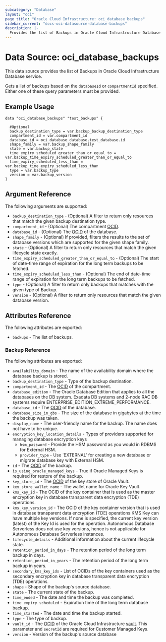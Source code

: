 ```yaml
---
subcategory: "Database"
layout: "oci"
page_title: "Oracle Cloud Infrastructure: oci_database_backups"
sidebar_current: "docs-oci-datasource-database-backups"
description: |-
  Provides the list of Backups in Oracle Cloud Infrastructure Database service
---
```


# Data Source: oci_database_backups
This data source provides the list of Backups in Oracle Cloud Infrastructure Database service.

Gets a list of backups based on the `databaseId` or `compartmentId` specified. Either one of these query parameters must be provided.


## Example Usage

```hcl
data "oci_database_backups" "test_backups" {

  #Optional
  backup_destination_type = var.backup_backup_destination_type
  compartment_id = var.compartment_id
  database_id = oci_database_database.test_database.id
  shape_family = var.backup_shape_family
  state = var.backup_state
  time_expiry_scheduled_greater_than_or_equal_to = var.backup_time_expiry_scheduled_greater_than_or_equal_to
  time_expiry_scheduled_less_than = var.backup_time_expiry_scheduled_less_than
  type = var.backup_type
  version = var.backup_version
}
```

## Argument Reference

The following arguments are supported:

* `backup_destination_type` - (Optional) A filter to return only resources that match the given backup destination type.
* `compartment_id` - (Optional) The compartment [OCID](https://docs.cloud.oracle.com/iaas/Content/General/Concepts/identifiers.htm).
* `database_id` - (Optional) The [OCID](https://docs.cloud.oracle.com/iaas/Content/General/Concepts/identifiers.htm) of the database.
* `shape_family` - (Optional) If provided, filters the results to the set of database versions which are supported for the given shape family.
* `state` - (Optional) A filter to return only resources that match the given lifecycle state exactly.
* `time_expiry_scheduled_greater_than_or_equal_to` - (Optional) The start of date-time range of expiration for the long term backups to be fetched.
* `time_expiry_scheduled_less_than` - (Optional) The end of date-time range of expiration for the long term backups to be fetched.
* `type` - (Optional) A filter to return only backups that matches with the given type of Backup.
* `version` - (Optional) A filter to return only resources that match the given database version.


## Attributes Reference

The following attributes are exported:

* `backups` - The list of backups.

### Backup Reference

The following attributes are exported:

* `availability_domain` - The name of the availability domain where the database backup is stored.
* `backup_destination_type` - Type of the backup destination.
* `compartment_id` - The [OCID](https://docs.cloud.oracle.com/iaas/Content/General/Concepts/identifiers.htm) of the compartment.
* `database_edition` - The Oracle Database Edition that applies to all the databases on the DB system. Exadata DB systems and 2-node RAC DB systems require ENTERPRISE_EDITION_EXTREME_PERFORMANCE. 
* `database_id` - The [OCID](https://docs.cloud.oracle.com/iaas/Content/General/Concepts/identifiers.htm) of the database.
* `database_size_in_gbs` - The size of the database in gigabytes at the time the backup was taken.
* `display_name` - The user-friendly name for the backup. The name does not have to be unique.
* `encryption_key_location_details` - Types of providers supported for managing database encryption keys
	* `hsm_password` - Provide the HSM password as you would in RDBMS for External HSM.
	* `provider_type` - Use 'EXTERNAL' for creating a new database or migrate database key with External HSM.
* `id` - The [OCID](https://docs.cloud.oracle.com/iaas/Content/General/Concepts/identifiers.htm) of the backup.
* `is_using_oracle_managed_keys` - True if Oracle Managed Keys is required for restore of the backup.
* `key_store_id` - The [OCID](https://docs.cloud.oracle.com/iaas/Content/General/Concepts/identifiers.htm) of the key store of Oracle Vault.
* `key_store_wallet_name` - The wallet name for Oracle Key Vault.
* `kms_key_id` - The OCID of the key container that is used as the master encryption key in database transparent data encryption (TDE) operations.
* `kms_key_version_id` - The OCID of the key container version that is used in database transparent data encryption (TDE) operations KMS Key can have multiple key versions. If none is specified, the current key version (latest) of the Key Id is used for the operation. Autonomous Database Serverless does not use key versions, hence is not applicable for Autonomous Database Serverless instances.
* `lifecycle_details` - Additional information about the current lifecycle state.
* `retention_period_in_days` - The retention period of the long term backup in days.
* `retention_period_in_years` - The retention period of the long term backup in years.
* `secondary_kms_key_ids` - List of OCIDs of the key containers used as the secondary encryption key in database transparent data encryption (TDE) operations.
* `shape` - Shape of the backup's source database.
* `state` - The current state of the backup.
* `time_ended` - The date and time the backup was completed.
* `time_expiry_scheduled` - Expiration time of the long term database backup.
* `time_started` - The date and time the backup started.
* `type` - The type of backup.
* `vault_id` - The [OCID](https://docs.cloud.oracle.com/iaas/Content/General/Concepts/identifiers.htm) of the Oracle Cloud Infrastructure [vault](https://docs.cloud.oracle.com/iaas/Content/KeyManagement/Concepts/keyoverview.htm#concepts). This parameter and `secretId` are required for Customer Managed Keys.
* `version` - Version of the backup's source database

